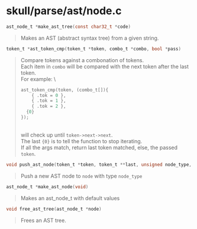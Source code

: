 # skull/parse/ast/node.c

```c
ast_node_t *make_ast_tree(const char32_t *code)
```

> Makes an AST (abstract syntax tree) from a given string.

```c
token_t *ast_token_cmp(token_t *token, combo_t *combo, bool *pass)
```

> Compare tokens against a combonation of tokens.
> \
> Each item in `combo` will be compared with the next token after the last token.
> \
> For example:
> \
> ```c
> ast_token_cmp(token, (combo_t[]){
>     { .tok = 0 },
>     { .tok = 1 },
>     { .tok = 2 },
> 	{0}
> });
> ```
> \
> will check up until `token->next->next`.
> \
> The last `{0}` is to tell the function to stop iterating.
> \
> If all the args match, return last token matched, else, the passed `token`.

```c
void push_ast_node(token_t *token, token_t **last, unsigned node_type, ast_node_t **node)
```

> Push a new AST node to `node` with type `node_type`

```c
ast_node_t *make_ast_node(void)
```

> Makes an ast_node_t with default values

```c
void free_ast_tree(ast_node_t *node)
```

> Frees an AST tree.

